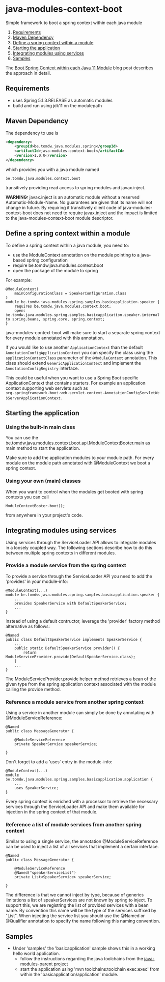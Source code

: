 # java-modules-context-boot
Simple framework to boot a spring context within each java module

1. [Requirements](#requirements)
2. [Maven Dependency](#maven-dependency)
3. [Define a spring context within a module](#define-a-spring-context-within-a-module)
4. [Starting the application](#starting-the-application)
5. [Integrating modules using services](#integrating-modules-using-services)
6. [Samples](#samples)

The [Boot Spring Context within each Java 11 Module](https://devcreativity.wordpress.com/2017/11/18/boot-spring-context-within-each-java-9-module/) blog post describes the approach in detail. 

## Requirements

- uses Spring 5.1.3.RELEASE as automatic modules
- build and run using jdk11 on the modulepath

## Maven Dependency

The dependency to use is

```xml
<dependency>
	<groupId>be.tomdw.java.modules.spring</groupId>
	<artifactId>java-modules-context-boot</artifactId>
	<version>1.0.0</version>
</dependency>
```

which provides you with a java module named 

`be.tomdw.java.modules.context.boot`

transitively providing read access to spring modules and javax.inject.

**WARNING:** javax.inject is an automatic module without a reserved Automatic-Module-Name. 
No guarantees are given that its name will not change in future. By requiring it transitively 
client code of java-modules-context-boot does not need to require javax.inject and the impact is limited
to the java-modules-context-boot module descriptor.

## Define a spring context within a module

To define a spring context within a java module, you need to:
 - use the ModuleContext annotation on the module pointing to a java-based spring configuration
 - require be.tomdw.java.modules.context.boot
 - open the package of the module to spring
 
For example:

```
@ModuleContext(
	mainConfigurationClass = SpeakerConfiguration.class
)
module be.tomdw.java.modules.spring.samples.basicapplication.speaker {
	requires be.tomdw.java.modules.context.boot;
	opens be.tomdw.java.modules.spring.samples.basicapplication.speaker.internal to spring.beans, spring.core, spring.context;
}
```

java-modules-context-boot will make sure to start a separate spring context for every module annotated with this annotation.

If you would like to use another `ApplicationContext` than the default `AnnotationConfigApplicationContext` you can specify the class using the `applicationContextClass` parameter of the `@ModuleContext` annotation. This class should extend `GenericApplicationContext` and implement the `AnnotationConfigRegistry` interface.

This could be useful when you want to use a Spring Boot specific ApplicationContext that contains starters. For example an application context supporting web servlets such as `org.springframework.boot.web.servlet.context.AnnotationConfigServletWebServerApplicationContext`. 

## Starting the application

### Using the built-in main class

You can use the be.tomdw.java.modules.context.boot.api.ModuleContextBooter.main as main method to start the application.

Make sure to add the application modules to your module path. For every module on the module path annotated with @ModuleContext
we boot a spring context.

### Using your own (main) classes

When you want to control when the modules get booted with spring contexts you can call

```
ModuleContextBooter.boot();
```
from anywhere in your project's code.

## Integrating modules using services

Using services through the ServiceLoader API allows to integrate modules in a loosely coupled way. The 
following sections describe how to do this between multiple spring contexts in different modules.

### Provide a module service from the spring context

To provide a service through the ServiceLoader API you need to add the 'provides' in your module-info:
```
@ModuleContext(...)
module be.tomdw.java.modules.spring.samples.basicapplication.speaker {
	...
	provides SpeakerService with DefaultSpeakerService;
	...
}
```

Instead of using a default contructor, leverage the 'provider' factory method alternative as follows:
```
@Named
public class DefaultSpeakerService implements SpeakerService {
	...
	public static DefaultSpeakerService provider() {
		return ModuleServiceProvider.provide(DefaultSpeakerService.class);
	}
	...
}

```

The ModuleServiceProvider.provide helper method retrieves a bean of the given type from 
the spring application context associated with the module calling the provide method.

### Reference a module service from another spring context

Using a service in another module can simply be done by annotating with @ModuleServiceReference:
```
@Named
public class MessageGenerator {

	@ModuleServiceReference
	private SpeakerService speakerService;

}

```

Don't forget to add a 'uses' entry in the module-info:
```
@ModuleContext(...)
module be.tomdw.java.modules.spring.samples.basicapplication.application {
	...
	uses SpeakerService;
}
```

Every spring context is enriched with a processor to retrieve the necessary services 
through the ServiceLoader API and make them available for injection in the spring context of that module.

### Reference a list of module services from another spring context

Similar to using a single service, the annotation @ModuleServiceReference can be used to inject a list of all services that implement a certain interface.
```
@Named
public class MessageGenerator {

	@ModuleServiceReference
	@Named("speakerServiceList")
	private List<SpeakerService> speakerService;

}

```

The difference is that we cannot inject by type, because of generics limitations a list of speakerServices are not known by spring to inject.
To support this, we are registring the list of provided services with a bean name. By convention this name will be the type of the services suffixed by "List".
When injecting the service list you should use the @Named or @Qualifier annotation to specify the name following this naming convention.

## Samples
- Under 'samples' the 'basicapplication' sample shows this in a working hello world application.
	- follow the instructions regarding the java toolchains from the [java-modules-parent project](https://github.com/tomdw/java-modules-parent)
	- start the application using 'mvn toolchains:toolchain exec:exec' from within the 'basicapplication/application' module.
  